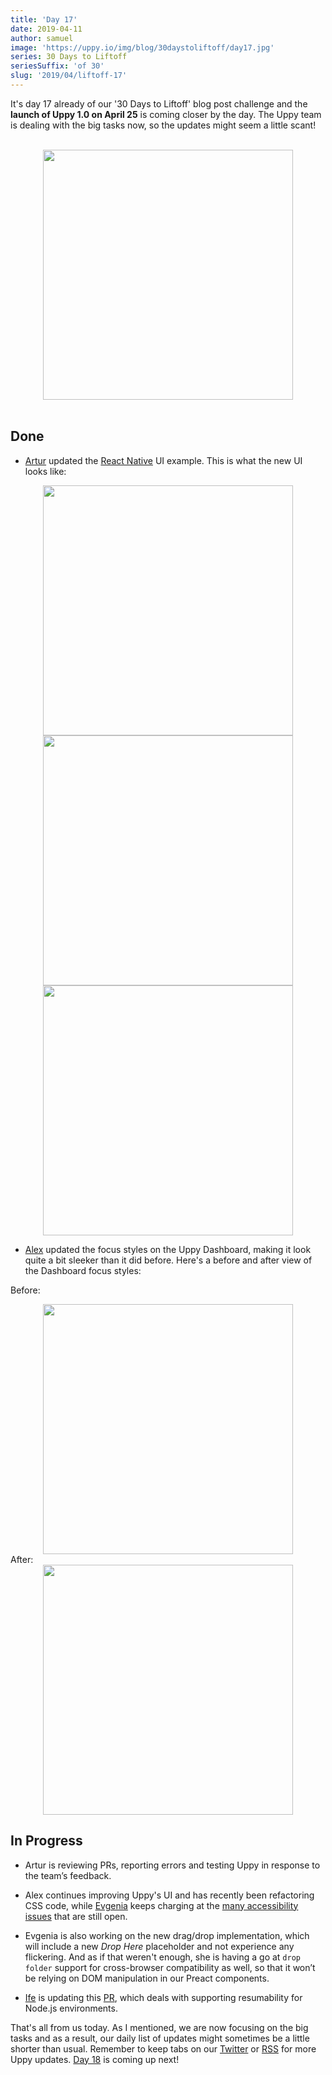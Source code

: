 ```yaml
---
title: 'Day 17'
date: 2019-04-11
author: samuel
image: 'https://uppy.io/img/blog/30daystoliftoff/day17.jpg'
series: 30 Days to Liftoff
seriesSuffix: 'of 30'
slug: '2019/04/liftoff-17'
---
```


It's day 17 already of our '30 Days to Liftoff' blog post challenge and the
**launch of Uppy 1.0 on April 25** is coming closer by the day. The Uppy team is
dealing with the big tasks now, so the updates might seem a little scant!

<center><br /><img width="400" src="/img/blog/30daystoliftoff/day17.jpg" /><br /><br /></center>

<!--truncate-->

## Done

- [Artur](https://github.com/arturi) updated the
  [React Native](https://github.com/transloadit/uppy/pull/988) UI example. This
  is what the new UI looks like:

<center><img width="400" src="/img/blog/30daystoliftoff/2019-04-11-react-native-ui-1.png" /></center>
<center><img width="400" src="/img/blog/30daystoliftoff/2019-04-11-react-native-ui-2.png" /></center>
<center><img width="400" src="/img/blog/30daystoliftoff/2019-04-11-react-native-ui-3.png" /></center>

- [Alex](https://github.com/nqst) updated the focus styles on the Uppy
  Dashboard, making it look quite a bit sleeker than it did before. Here's a
  before and after view of the Dashboard focus styles:

Before:<br />

<center><img width="400" src="/img/blog/30daystoliftoff/2019-04-11-before-focus.gif" /></center>
After:<br />
<center><img width="400" src="/img/blog/30daystoliftoff/2019-04-11-after-focus.gif" /></center>

## In Progress

- Artur is reviewing PRs, reporting errors and testing Uppy in response to the
  team’s feedback.

- Alex continues improving Uppy's UI and has recently been refactoring CSS code,
  while [Evgenia](https://github.com/lakesare) keeps charging at the
  [many accessibility issues](https://github.com/transloadit/uppy/issues/created_by/nqst)
  that are still open.

- Evgenia is also working on the new drag/drop implementation, which will
  include a new _Drop Here_ placeholder and not experience any flickering. And
  as if that weren't enough, she is having a go at `drop folder` support for
  cross-browser compatibility as well, so that it won’t be relying on DOM
  manipulation in our Preact components.

- [Ife](https://github.com/ifedapoolarewaju) is updating this
  [PR](https://github.com/tus/tus-js-client/pull/73), which deals with
  supporting resumability for Node.js environments.

That's all from us today. As I mentioned, we are now focusing on the big tasks
and as a result, our daily list of updates might sometimes be a little shorter
than usual. Remember to keep tabs on our [Twitter](https://twitter.com/uppy_io)
or [RSS](https://uppy.io/blog/atom.xml) for more Uppy updates.
[Day 18](/blog/2019/04/liftoff-18/) is coming up next!
